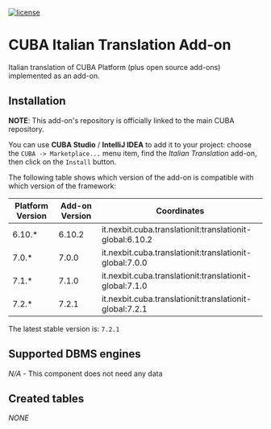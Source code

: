 [![license](https://img.shields.io/badge/license-Apache%20License%202.0-blue.svg?style=flat)](http://www.apache.org/licenses/LICENSE-2.0)

# CUBA Italian Translation Add-on

Italian translation of CUBA Platform (plus open source add-ons) implemented as an add-on.

## Installation

**NOTE**: This add-on's repository is officially linked to the main CUBA repository.

You can use **CUBA Studio** / **IntelliJ IDEA** to add it to your project: choose the `CUBA -> Marketplace...` menu item,
find the *Italian Translation* add-on, then click on the `Install` button.

The following table shows which version of the add-on is compatible with which version of the framework:

| Platform Version | Add-on Version | Coordinates
| ---------------- | -------------- | ------------
| 6.10.*           | 6.10.2         | it.nexbit.cuba.translationit:translationit-global:6.10.2
| 7.0.*            | 7.0.0          | it.nexbit.cuba.translationit:translationit-global:7.0.0
| 7.1.*            | 7.1.0          | it.nexbit.cuba.translationit:translationit-global:7.1.0
| 7.2.*            | 7.2.1          | it.nexbit.cuba.translationit:translationit-global:7.2.1

The latest stable version is: `7.2.1`

## Supported DBMS engines

_N/A_ - This component does not need any data

## Created tables

_NONE_
